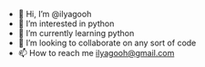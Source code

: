 - 👋 Hi, I’m @ilyagooh
- 👀 I’m interested in python
- 🌱 I’m currently learning python
- 💞️ I’m looking to collaborate on any sort of code
- 📫 How to reach me ilyagooh@gmail.com

<!---
ilyagooh/ilyagooh is a ✨ special ✨ repository because its `README.md` (this file) appears on your GitHub profile.
You can click the Preview link to take a look at your changes.
--->
